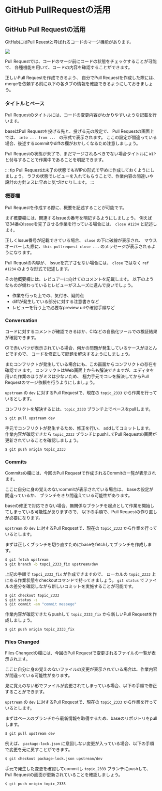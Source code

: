 # GitHub PullRequestの活用

## GitHub Pull Requestの活用

GitHubにはPull Reuestと呼ばれるコードのマージ機能があります。

![](/images/4.pullrequest.png)

Pull Requestでは、コードのマージ前にコードの状態をチェックすることが可能で、
各種機能を用いて、コードの内容を確認することができます。

正しいPull Requestを作成できるよう、
自分でPull Requestを作成した際には、mergeを依頼する前に以下の各タブの情報を確認できるようにしておきましょう。

### タイトルとベース

Pull Requestのタイトルには、コードの変更内容がわかりやすいような記載を行います。

baseはPull Requestを投げる先と、投げる元の設定で、 Pull Requestの画面上では、
`into ... from ... ` の形式で表示されます。
ここの設定が間違っている場合、後述するcommitやdiffの欄がおかしくなるため注意しましょう。

Pull Requestの状態が未了で、まだマージされるべきでない場合タイトルに `WIP` と付与することで作業中であることを明記できます。

::: tip 
Pull Requestは未了の状態でもWIPの形式で早めに作成しておくようにしましょう。
ラフの状態でレビューを入れてもらうことで、作業内容の間違いや設計の方針ミスに早めに気づけたりします。
:::

### 概要欄

Pull Requestを作成する際に、概要を記述することが可能です。

まず概要欄には、関連するIssueの番号を明記するようにしましょう。
例えば1234番のIssueを完了させる作業を行っている場合には、
`close #1234` と記述します。

正しくIssue番号が記載できている場合、 `close` の下に破線が表示され、
マウスオーバーした際に、`this pullrequest close ...` のメッセージが表示されるようになります。

Pull Requstの内容が、 Issueを完了させない場合には、 `close` ではなく `ref #1234` のような形式で記述します。

その他概要欄には、レビュアーに向けてのコメントを記載します。
以下のようなものが備わっているとレビューがスムーズに進んで良いでしょう。

- 作業を行った上での、気付き、疑問点
- diffが発生している部分に対する注意書きなど
- レビューを行う上で必要なpreview urlや確認手順など

### Conversation 

コードに対するコメントが確認できるほか、CIなどの自動化ツールでの検証結果が確認できます。

CIで赤いバツが表示されている場合、何かの問題が発生しているケースがほとんどですので、
コードを修正して問題を解決するようにしましょう。

またコンフリクトが発生している場合にも、この画面からコンフリクトの存在を確認できます。
コンフリクトはWeb画面上からも解決できますが、エディタを用いた作業のほうがミスは少ないため、
極力手元でコレを解決してからPull Requestのマージ依頼を行うようにしましょう。

`upstream` の `dev` に対するPull Requestで、現在の `topic_2333` から作業を行っているとします。

コンフリクトを解決するには、`topic_2333` ブランチ上でベースをpullします。

```bash
$ git pull upstream dev
```

手元でコンフリクトが発生するため、修正を行い、 addしてコミットします。
作業内容が確認できたら `topic_2333` ブランチにpushしてPull Requestの画面が更新されていることを確認しましょう。

```bash
$ git push origin topic_2333
```

### Commits

Commitsの欄には、今回のPull Requestで作成されるCommitの一覧が表示されます。

ここに自分に身の覚えのないcommitが表示されている場合は、 baseの設定が間違っているか、
ブランチをきり間違えている可能性があります。

baseの修正で対応できない場合、無関係なブランチを起点として作業を開始してしまっている可能性がありますので、
以下の手順で、Pull Requestの作り直しが必要になります。

`upstream` の `dev` に対するPull Requestで、現在の `topic_2333` から作業を行っているとします。

まずは正しくブランチを切り直すためにbaseをfetchしてブランチを作成します。

```bash
$ git fetch upstream
$ git branch -b topci_2333_fix upstream/dev
```

上記の手順で `topci_2333_fix` が作成できますので、
ローカルの `topic_2333` 上にある作業状態をcheckoutコマンドで持ってきましょう。
`git status` でファイルの差分を確認しながら新しいコミットを実施することが可能です。

```bash
$ git checkout topic_2333
$ git status -s
$ git commit -am "commit messege"
```

作業内容が確認できたらpushして `topic_2333_fix` から新しいPull Requestを作成しましょう。

```bash
$ git push origin topic_2333_fix
```

### Files Changed

Files Changedの欄には、今回のPull Requestで変更されるファイルの一覧が表示されます。

ここに自分に身の覚えのないファイルの変更が表示されている場合は、作業内容が間違っている可能性があります。

見に覚えのない形でファイルが変更されてしまっている場合、以下の手順で修正することができます。

`upstream` の `dev` に対するPull Requestで、現在の `topic_2333` から作業を行っているとします。

まずはベースのブランチから最新情報を取得するため、baseのリポジトリをpullします。

```bash
$ git pull upstream dev
```

例えば、 `package-lock.json` に意図しない変更が入っている場合、以下の手順で変更を元に戻すことができます。

```bash
$ git checkout package-lock.json upstream/dev
```

手元で発生した変更を確認してcommitし `topic_2333` ブランチにpushして、
 Pull Requestの画面が更新されていることを確認しましょう。

```bash
$ git push origin topic_2333
```
